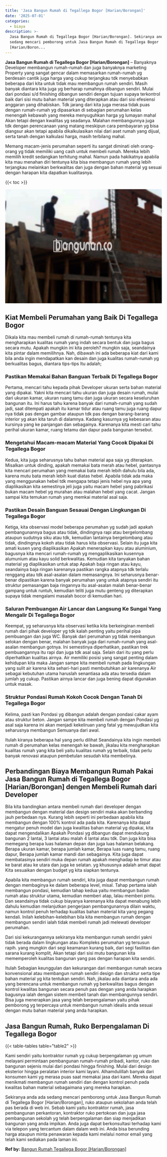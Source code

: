 ```yaml
---
title: 'Jasa Bangun Rumah di Tegallega Bogor [Harian/Borongan]'
date: '2025-07-01'
categories:
  - biaya
description: >-
  Jasa Bangun Rumah di Tegallega Bogor [Harian/Borongan]. Sekiranya anda ada
  sedang mencari pemborong untuk Jasa Bangun Rumah di Tegallega Bogor
  [Harian/Boron...
---
```


**Jasa Bangun Rumah di Tegallega Bogor \[Harian/Borongan\]** – Banyaknya Developer membangun rumah-rumah dan juga banyaknya marketing Property yang sangat gencar dalam memasarkan rumah-rumah yg berdesain cantik juga harga yang cukup terjangkau tdk menyebabkan beberapa dari kita untuk tidak mau membangun rumah sendiri. Masih banyak diantara kita juga yg berharap rumahnya dibangun sendiri. Mulai dari pondasi s/d finishing dibangun sendiri dengan tujuan supaya terkontrol baik dari sisi mutu bahan material yang diterapkan atau dari sisi efesiensi anggaran yang dihabiskan. Tdk jarang dari kita juga merasa tidak puas dengan rumah-rumah yg dipasarkan di sebagian perumahan kelas menengah kebawah yang mereka menyuguhkan harga yg lumayan mahal Akan tetapi dengan kwalitas yg seadanya. Malahan membangunnya juga tdk dengan perencanaan yang matang meskipun cara pembayaran yg bisa diangsur akan tetapi apabila dikalkulasikan nilai dari aset rumah yang dijual, serta tanah dengan kalkulasi harga, masih terbilang mahal.

Memang macam-jenis perumahan seperti itu sangat diminati oleh orang-orang yg tidak memiliki uang cash untuk membeli rumah. Mereka lebih memilih kredit sedangkan terhitung mahal. Namun pada hakikatnya apabila kita mau menahan diri tentunya kita bisa membangun rumah yang lebih terjangkau melainkan berkwalitas dan juga dengan bahan material yg sesuai dengan harapan kita dapatkan kualitasnya.

{{< toc >}}

![Jasa Bangun Rumah di Tegallega Bogor [Harian/Borongan]](/images/borong-bangunan-28.png)

## Kiat Membeli Perumahan yang Baik Di Tegallega Bogor

Dikala kita mau membeli rumah di rumah-rumah tentunya kita mengharapkan kualitas rumah yang indah secara bentuk dan juga bagus secara mutu. Apakah mungkin ini kita peroleh? mungkin saja, seandainya kita pintar dalam memilihnya. Nah, dibawah ini ada beberapa kiat dari kami bila anda ingin mendapatkan kan desain dan juga kualitas rumah-rumah yg berkualitas bagus, diantara tips-tips Itu adalah;

### Pastikan Memakai Bahan Banguan Terbaik Di Tegallega Bogor

Pertama, mencari tahu kepada pihak Developer ukuran serta bahan material yang dipakai. Yakni kita mencari tahu ukuran dan juga desain rumah, mulai dari ukuran kamar, ukuran ruang tamu dan juga ukuran secara keseluruhan bangunan itu. Ini harus tahu karena banyak dari rumah-rumah yang sudah jadi, saat ditempati apakah itu kamar tidur atau ruang tamu juga ruang dapur nya tidak pas dengan gambar ataupun tdk pas dengan barang-barang interior yg akan kita taruh di dalamnya. Kadang kasurnya yg kebesaran atau kursinya yang ke panjangan dan sebagainya. Karenanya kita mesti cari tahu perihal ukuran kamar, ruang tetamu dan dapur pada bangunan tersebut.

### Mengetahui Macam-macam Material Yang Cocok Dipakai Di Tegallega Bogor

Kedua, kita juga seharusnya tahu bahan material apa saja yg diterapkan. Misalkan untuk dinding, apakah memakai bata merah atau hebel, pantasnya kita mencari perumahan yang memakai bata merah lebih dahulu bila ada, karena mutu bata merah lebih kuat diatas hebel. Apabila tidak ada maka yang menggunakan hebel tdk mengapa tetapi jenis hebel nya apa yang diaplikasikan kita semestinya jeli juga yaitu macam hebel yang pabrikasi bukan macam hebel yg murahan atau malahan hebel yang cacat. Jangan sampai kita temukan rumah yang memkai material asal saja.

### Pastikan Desain Banguan Sesauai Dengan Lingkungan Di Tegallega Bogor

Ketiga, kita observasi model beberapa perumahan yg sudah jadi apakah pembangunannya bagus atau tidak, dindingnya rapi atau bergelombang ataupun sudutnya siku atau tdk, kemudian lantainya bergelombang atau tidak, dindingnya kokoh atau tidak harus kita observasi. Selain itu juga kita amati kusen yang diaplikasikan Apakah menerapkan kayu atau aluminium, bagusnya kita mencari rumah-rumah yg mengaplikasikan kusennya alumunium atau kayu solid berkwalitas. Kemudian kita tanyakan bahan material yg diaplikasikan untuk atap Apakah baja ringan atau kayu, seandainya baja ringan karenanya pastikan rangka atapnya tdk terlalu renggang atau tdk asal-asalan dalam memasangnya. Ini seharusnya benar-benar dipastikan karena banyak perumahan yang untuk atapnya sendiri itu struktur pemasangan baja ringannya itu asal-asalan malah benar-benar gampang untuk runtuh, kemudian teliti juga mutu genteng yg diterapkan supaya tidak mengalami masalah bocor di kemudian hari.

### Saluran Pembuangan Air Lancar dan Langsung Ke Sungai Yang Mengalir Di Tegallega Bogor

Keempat, yg seharusnya kita observasi ketika kita berkeinginan membeli rumah dari pihak developer yg tdk kalah penting yaitu perihal pipa pembuangan dan juga WC. Banyak dari perumahan yg tidak membangun selokan dengan benar, malahan banyak juga dari rumah-rumah yang asal-asalan membangun gotnya. Ini semestinya diperhatikan, pastikan trek pembuangannya itu rapi dan juga tdk asal saja. Selain dari itu yang perlu diperhatikan kualitas airnya. Air memiliki posisi yang sangat penting dalam kehidupan kita maka Jangan sampe kita membeli rumah pada lingkungan yang sulit air karena kita sehari-hari pasti membutuhkan air karenanya Air sebagai kebutuhan utama haruslah senantiasa ada atau tersedia dalam jumlah yg cukup. Pastikan airnya lancar dan juga bening dapat digunakan untuk masak.

### Struktur Pondasi Rumah Kokoh Cocok Dengan Tanah Di Tegallega Bogor

Kelima, pasti kan Pondasi yg dibangun adalah dengan pondasi cakar ayam atau struktur beton. Jangan sampe kita membeli rumah dengan Pondasi yg asal saja karena ini akan menjadi kekeliruan yang fatal yg mewujudkan kita seharusnya membangun Semuanya dari awal.

Itulah kiranya beberapa hal yang perlu dilihat Seandainya kita ingin membeli rumah di perumahan kelas menengah ke bawah, jikalau kita mengharapkan kualitas rumah yang kita beli yaitu kualitas rumah yg terbaik, tidak perlu banyak renovasi ataupun pembetulan sesudah kita membelinya.

## Perbandingan Biaya Membangun Rumah Pakai Jasa Bangun Rumah di Tegallega Bogor \[Harian/Borongan\] dengen Membeli Rumah dari Developer

Bila kita bandingkan antara membeli rumah dari developer dengan membangun dengan material dan design sendiri maka akan berbanding jauh perbedaan nya. Kurang lebih seperti ini perbedaan apabila kita membangun dengan 100% kontrol ada pada kita. Karenanya kita dapat mengatur penuh model dan juga kwalitas bahan material yg dipakai, kita dapat mengendalikan Apakah Pondasi yg dibangun dapat mendukung bangunan 2 lantai, 3 lantai atau malah 4 lantai atau tdk. Dan juga kita bisa memegang berapa luas halaman depan dan juga luas halaman belakang. Berapa ukuran kamar, berapa jumlah kamar, Berapa luas ruang tamu, ruang dapur, Berapa jumlah kamar mandi dan sebagainya. Kita juga dapat membatasinya sendiri muka depan rumah apakah menghadap ke timur atau ke barat atau ke utara dan juga ke selatan. yg khususnya adalah amat dapat Kita sesuaikan dengan budget yg kita siapkan tentunya.

Apabila kita membangun rumah sendiri, kita juga dapat membangun rumah dengan membaginya ke dalam beberapa level, misal. Tahap pertama ialah membangun pondasi, kemudian tahap kedua yaitu membangun badan rumah atau struktur utama, kemudian memberi atap, lalau memberi pintu. Dan seandainya tidak cukup biayanya karenanya kita dapat menabung lebih dahulu kemudian melanjutkan pengerjaan pembangunannya dilain waktu, namun kontrol penuh terhadap kualitas bahan material kita yang pegang kendali. Inilah kelebihan-kelebihan bila kita membangun rumah dengan membangun sendiri ialah tidak membeli rumah jadi melewati developer perumahan.

Dari sisi kekurangannya sekiranya kita membangun rumah sendiri yakni tidak berada dalam lingkungan atau Kompleks perumahan yg tersusun rapih. yang mungkin dari segi keamanan kurang baik, dari segi fasilitas dan sarana kurang komplit, Akan tetapi dari sisi mutu bangunan kita mememperoleh kualitas bangunan yang pas dengan harapan kita sendiri.

Itulah Sebagian keunggulan dan kekurangan dari membangun rumah secara konvensional atau membangun rumah sendiri design dan struktur serta tipe bahan material yg kita tentukan sendiri. Nah, jikalau ada diantara anda ada yang berencana untuk membangun rumah yg berkwalitas bagus dengan kontrol kwalitas bangunan secara penuh pas dengan yang anda harapkan bagusnya ialah dengan sistem membeli tanah dan membangunnya sendiri. Bisa juga menerapkan jasa yang telah berpengalaman yaitu pihak pemborong yg terpercaya untuk membangun rumah idealis anda sesuai dengan mutu bahan material yang anda harapkan.

## Jasa Bangun Rumah, Ruko Berpengalaman Di Tegallega Bogor

{{< table-tables table="table2" >}}

Kami sendiri yaitu kontraktor rumah yg cukup berpengalaman yg umum melayani permintaan pembangunan rumah-rumah pribadi, kantor, ruko dan bangunan sejenis mulai dari pondasi hingga finishing. Mulai dari design eksterior hingga peralatan interior kami layani. Alhamdulillah banyak dari konsumen kami yg merasa puas saat memakai jasa dari kami. Mereka dapat menikmati membangun rumah sendiri dan dengan kontrol penuh pada kwalitas bahan material sebagaimana yang mereka harapkan.

Sekiranya anda ada sedang mencari pemborong untuk Jasa Bangun Rumah di Tegallega Bogor \[Harian/Borongan\], ruko ataupun sekolahan anda telah pas berada di web ini. Sebab kami yaitu kontraktor rumah, jasa pembangunan perkantoran, kontraktor ruko pertokoan dan juga jasa pembangunan sekolah yg telah berpengalaman dan siap menjadikan bangunan yang anda impikan. Anda juga dapat berkonsultasi terhadap kami via telepon yang tercantum dalam dalam web ini. Anda bisa berunding harga ataupun minta penawaran kepada kami melalui nomor email yang telah kami sediakan pada laman ini.

**Ref by:** [Bangun Rumah Tegallega Bogor [Harian/Borongan]](https://id.wikipedia.org/wiki/Bangun)
